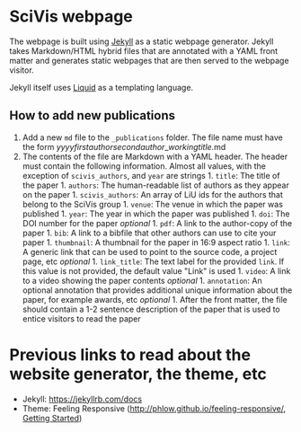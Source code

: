 # SciVis webpage
The webpage is built using [Jekyll](https://jekyllrb.com/docs) as a static webpage generator.  Jekyll takes Markdown/HTML hybrid files that are annotated with a YAML front matter and generates static webpages that are then served to the webpage visitor.

Jekyll itself uses [Liquid](https://jekyllrb.com/docs) as a templating language.

## How to add new publications
  1. Add a new `md` file to the `_publications` folder.  The file name must have the form *yyyy*_*firstauthor*_*secondauthor*_*workingtitle*.md
  1. The contents of the file are Markdown with a YAML header.  The header must contain the following information.  Almost all values, with the exception of `scivis_authors`, and `year` are strings
    1. `title`:  The title of the paper
    1. `authors`:  The human-readable list of authors as they appear on the paper
    1. `scivis_authors`:  An array of LiU ids for the authors that belong to the SciVis group
    1. `venue`:  The venue in which the paper was published
    1. `year`:  The year in which the paper was published
    1. `doi`:  The DOI number for the paper *optional*
    1. `pdf`:  A link to the author-copy of the paper
    1. `bib`:  A link to a bibfile that other authors can use to cite your paper
    1. `thumbnail`:  A thumbnail for the paper in 16:9 aspect ratio
    1. `link`:  A generic link that can be used to point to the source code, a project page, etc *optional*
    1. `link_title`:  The text label for the provided `link`.  If this value is not provided, the default value "Link" is used
    1. `video`:  A link to a video showing the paper contents *optional*
    1. `annotation`:  An optional annotation that provides additional unique information about the paper, for example awards, etc *optional*
    1. After the front matter, the file should contain a 1-2 sentence description of the paper that is used to entice visitors to read the paper


# Previous links to read about the website generator, the theme, etc
 - Jekyll: https://jekyllrb.com/docs
 - Theme: Feeling Responsive (http://phlow.github.io/feeling-responsive/, [Getting Started](https://www.youtube.com/embed/3b5zCFSmVvU))
